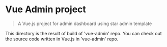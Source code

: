 # Vue Admin project

> A Vue.js project for admin dashboard using star admin template

This directory is the result of build of 'vue-admin' repo.
You can check out the source code written in Vue.js in 'vue-admin' repo.